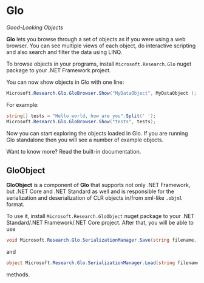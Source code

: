 # Glo

*Good-Looking Objects*

**Glo** lets you browse through a set of objects as if you were using a web browser. You can see multiple views of each object, do interactive scripting and also search and filter the data using LINQ.

To browse objects in your programs,
install `Microsoft.Research.Glo` nuget package to your .NET Framework project.
 
You can now show objects in Glo with one line:
```csharp
Microsoft.Research.Glo.GloBrowser.Show("MyDataObject", MyDataObject );
```
For example:
```csharp
string[] tests = "Hello world, how are you".Split(' ');
Microsoft.Research.Glo.GloBrowser.Show("tests", tests);
```

Now you can start exploring the objects loaded in Glo. If you are running Glo standalone then you will see a number of example objects.

Want to know more? Read the built-in documentation.

## GloObject

**GloObject** is a component of **Glo** that supports not only .NET Framework, but .NET Core and .NET Standard as well and is responsible for the serialization and deserialization of CLR objects in/from xml-like `.objml` format.

To use it, install `Microsoft.Research.GloObject` nuget package to your .NET Standard/.NET Framework/.NET Core project. After that, you will be able to use
 ```csharp
 void Microsoft.Research.Glo.SerializationManager.Save(string filename, object obj)
 ```
 and
 ```csharp
object Microsoft.Research.Glo.SerializationManager.Load(string filename, out List<Exception> errors)
 ```
 methods.